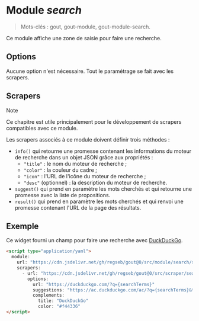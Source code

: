 # Module _search_

> Mots-clés : gout, gout-module, gout-module-search.

Ce module affiche une zone de saisie pour faire une recherche.

## Options

Aucune option n'est nécessaire. Tout le paramétrage se fait avec les scrapers.

## Scrapers

> [!NOTE]
> Ce chapitre est utile principalement pour le développement de scrapers
> compatibles avec ce module.

Les scrapers associés à ce module doivent définir trois méthodes :

- `info()` qui retourne une promesse contenant les informations du moteur de
  recherche dans un objet JSON grâce aux propriétés :
  - `"title"` : le nom du moteur de recherche ;
  - `"color"` : la couleur du cadre ;
  - `"icon"` : l'URL de l'icône du moteur de recherche ;
  - `"desc"` (optionnel) : la description du moteur de recherche.
- `suggest()` qui prend en paramètre les mots cherchés et qui retourne une
  promesse avec la liste de propositions.
- `result()` qui prend en paramètre les mots cherchés et qui renvoi une promesse
  contenant l'URL de la page des résultats.

## Exemple

Ce widget fourni un champ pour faire une recherche avec
[DuckDuckGo](https://duckduckgo.com/).

```html
<script type="application/yaml">
  module:
    url: "https://cdn.jsdelivr.net/gh/regseb/gout@0/src/module/search/search.js"
    scrapers:
      - url: "https://cdn.jsdelivr.net/gh/regseb/gout@0/src/scraper/search/opensearch/opensearch.js"
        options:
          url: "https://duckduckgo.com/?q={searchTerms}"
          suggestions: "https://ac.duckduckgo.com/ac/?q={searchTerms}&type=list"
          complements:
            title: "DuckDuckGo"
            color: "#f44336"
</script>
```
